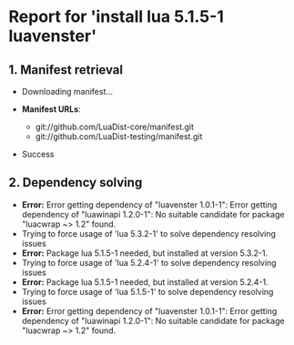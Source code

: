 # Report for 'install lua 5.1.5-1 luavenster'


## 1. Manifest retrieval

- Downloading manifest...

- **Manifest URLs**:
    - git://github.com/LuaDist-core/manifest.git
    - git://github.com/LuaDist-testing/manifest.git
- Success

## 2. Dependency solving

- **Error:** Error getting dependency of "luavenster 1.0.1-1": Error getting dependency of "luawinapi 1.2.0-1": No suitable candidate for package "luacwrap ~> 1.2" found.
- Trying to force usage of 'lua 5.3.2-1' to solve dependency resolving issues
- **Error:** Package lua 5.1.5-1 needed, but installed at version 5.3.2-1.
- Trying to force usage of 'lua 5.2.4-1' to solve dependency resolving issues
- **Error:** Package lua 5.1.5-1 needed, but installed at version 5.2.4-1.
- Trying to force usage of 'lua 5.1.5-1' to solve dependency resolving issues
- **Error:** Error getting dependency of "luavenster 1.0.1-1": Error getting dependency of "luawinapi 1.2.0-1": No suitable candidate for package "luacwrap ~> 1.2" found.
